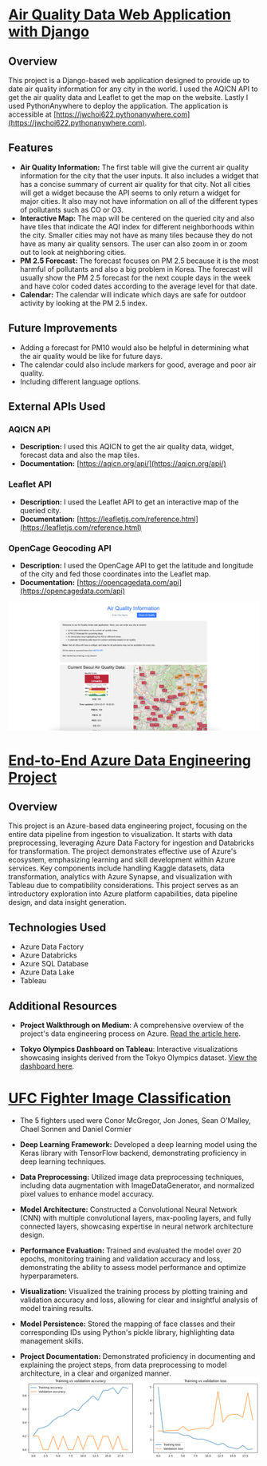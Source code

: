 # [Air Quality Data Web Application with Django](https://github.com/jwchoi622/aqproj)
## Overview
This project is a Django-based web application designed to provide up to date air quality information for any city in the world. I used the AQICN API to get the air quality data and Leaflet to get the map on the website. Lastly I used PythonAnywhere to deploy the application. The application is accessible at [https://jwchoi622.pythonanywhere.com](https://jwchoi622.pythonanywhere.com). 
## Features
- **Air Quality Information:** The first table will give the current air quality information for the city that the user inputs. It also includes a widget 
  that has a concise summary of current air quality for that city. Not all cities will get a widget because the API seems to only return a widget for major cities. 
  It also may not have information on all of the different types of pollutants such as CO or O3. 
- **Interactive Map:** The map will be centered on the queried city and also have tiles that indicate the AQI index for different neighborhoods within the city. 
  Smaller cities may not have as many tiles because they do not have as many air quality sensors. The user can also zoom in or zoom out to look at neighboring cities. 
- **PM 2.5 Forecast:** The forecast focuses on PM 2.5 because it is the most harmful of pollutants and also a big problem in Korea. The forecast will usually show 
  the PM 2.5 forecast for the next couple days in the week and have color coded dates according to the average level for that date. 
- **Calendar:** The calendar will indicate which days are safe for outdoor activity by looking at the PM 2.5 index. 

## Future Improvements
- Adding a forecast for PM10 would also be helpful in determining what the air quality would be like for future days.
- The calendar could also include markers for good, average and poor air quality.
- Including different language options.

## External APIs Used
### AQICN API
- **Description:** I used this AQICN to get the air quality data, widget, forecast data and also the map tiles.
- **Documentation:** [https://aqicn.org/api/](https://aqicn.org/api/)
### Leaflet API
- **Description:** I used the Leaflet API to get an interactive map of the queried city.
- **Documentation:** [https://leafletjs.com/reference.html](https://leafletjs.com/reference.html)
### OpenCage Geocoding API
- **Description:** I used the OpenCage API to get the latitude and longitude of the city and fed those coordinates into the Leaflet map. 
- **Documentation:** [https://opencagedata.com/api](https://opencagedata.com/api)

![](/images/pic2.png)

# [End-to-End Azure Data Engineering Project](https://github.com/jwchoi622/TokyoOlympics)
## Overview
This project is an Azure-based data engineering project, focusing on the entire data pipeline from ingestion to visualization. It starts with data preprocessing, leveraging Azure Data Factory for ingestion and Databricks for transformation. The project demonstrates effective use of Azure's ecosystem, emphasizing learning and skill development within Azure services. Key components include handling Kaggle datasets, data transformation, analytics with Azure Synapse, and visualization with Tableau due to compatibility considerations. This project serves as an introductory exploration into Azure platform capabilities, data pipeline design, and data insight generation.

## Technologies Used
- Azure Data Factory
- Azure Databricks
- Azure SQL Database
- Azure Data Lake
- Tableau

## Additional Resources
- **Project Walkthrough on Medium**: A comprehensive overview of the project's data engineering process on Azure. [Read the article here](https://medium.com/@jwchoi622/end-to-end-azure-data-engineering-project-73ade8163e91).

- **Tokyo Olympics Dashboard on Tableau**: Interactive visualizations showcasing insights derived from the Tokyo Olympics dataset. [View the dashboard here](https://public.tableau.com/app/profile/james.choi1221/viz/TokyoOlympics_17022794668810/TokyoOlympicsDashboard?publish=yes).



# [UFC Fighter Image Classification](https://github.com/jwchoi622/fighterClassification)
* The 5 fighters used were Conor McGregor, Jon Jones, Sean O'Malley, Chael Sonnen and Daniel Cormier

* **Deep Learning Framework:** Developed a deep learning model using the Keras library with TensorFlow backend, demonstrating proficiency in deep learning techniques.

* **Data Preprocessing:** Utilized image data preprocessing techniques, including data augmentation with ImageDataGenerator, and normalized pixel values to enhance model accuracy.

* **Model Architecture:** Constructed a Convolutional Neural Network (CNN) with multiple convolutional layers, max-pooling layers, and fully connected layers, showcasing expertise in neural network architecture design.

* **Performance Evaluation:** Trained and evaluated the model over 20 epochs, monitoring training and validation accuracy and loss, demonstrating the ability to assess model performance and optimize hyperparameters.

* **Visualization:** Visualized the training process by plotting training and validation accuracy and loss, allowing for clear and insightful analysis of model training results.

* **Model Persistence:** Stored the mapping of face classes and their corresponding IDs using Python's pickle library, highlighting data management skills.

* **Project Documentation:** Demonstrated proficiency in documenting and explaining the project steps, from data preprocessing to model architecture, in a clear and organized manner.
![](/images/fightergraph.png)

